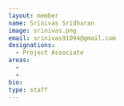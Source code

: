 ```yaml
---
layout: member
name: Srinivas Sridharan
image: srinivas.png
email: srinivas91094@gmail.com
designations: 
  - Project Associate
areas:
  - 
  - 
bio: 
type: staff
---
```

